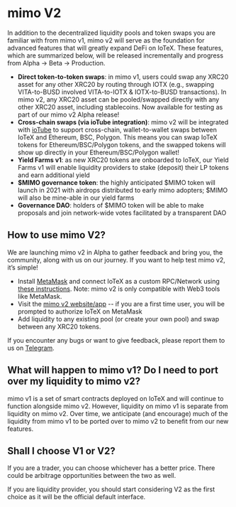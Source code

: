# mimo V2

In addition to the decentralized liquidity pools and token swaps you are familiar with from mimo v1, mimo v2 will serve as the foundation for advanced features that will greatly expand DeFi on IoTeX. These features, which are summarized below, will be released incrementally and progress from Alpha → Beta → Production.

* **Direct token-to-token swaps**: in mimo v1, users could swap any XRC20 asset for any other XRC20 by routing through IOTX \(e.g., swapping VITA-to-BUSD involved VITA-to-IOTX & IOTX-to-BUSD transactions\). In mimo v2, any XRC20 asset can be pooled/swapped directly with any other XRC20 asset, including stablecoins. Now available for testing as part of our mimo v2 Alpha release!
* **Cross-chain swaps \(via ioTube integration\)**: mimo v2 will be integrated with [ioTube](https://tube.iotex.io) to support cross-chain, wallet-to-wallet swaps between IoTeX and Ethereum, BSC, Polygon. This means you can swap IoTeX tokens for Ethereum/BSC/Polygon tokens, and the swapped tokens will show up directly in your Ethereum/BSC/Polygon wallet!
* **Yield Farms v1**: as new XRC20 tokens are onboarded to IoTeX, our Yield Farms v1 will enable liquidity providers to stake \(deposit\) their LP tokens and earn additional yield
* **$MIMO governance token**: the highly anticipated $MIMO token will launch in 2021 with airdrops distributed to early mimo adopters; $MIMO will also be mine-able in our yield farms
* **Governance DAO**: holders of $MIMO token will be able to make proposals and join network-wide votes facilitated by a transparent DAO

## How to use mimo V2?

We are launching mimo v2 in Alpha to gather feedback and bring you, the community, along with us on our journey. If you want to help test mimo v2, it’s simple!

* Install [MetaMask](https://metamask.io/) and connect IoTeX as a custom RPC/Network using [these instructions](https://docs.iotex.io/get-started/ethereum-tools/ethereum-copmpatibility/metamask). Note: mimo v2 is only compatible with Web3 tools like MetaMask.
* Visit the [mimo v2 website/app](https://swap.mimo.exchange/) -- if you are a first time user, you will be prompted to authorize IoTeX on MetaMask
* Add liquidity to any existing pool \(or create your own pool\) and swap between any XRC20 tokens.

If you encounter any bugs or want to give feedback, please report them to us on [Telegram](https://t.me/mimogroup).

## **What will happen to mimo v1? Do I need to port over my liquidity to mimo v2?**

mimo v1 is a set of smart contracts deployed on IoTeX and will continue to function alongside mimo v2. However, liquidity on mimo v1 is separate from liquidity on mimo v2. Over time, we anticipate \(and encourage\) much of the liquidity from mimo v1 to be ported over to mimo v2 to benefit from our new features.  


## Shall I choose V1 or V2?

If you are a trader, you can choose whichever has a better price. There  could be arbitrage opportunities between the two as well. 

If you are liquidity provider, you should start considering V2 as the first choice as it will be the official default interface.

